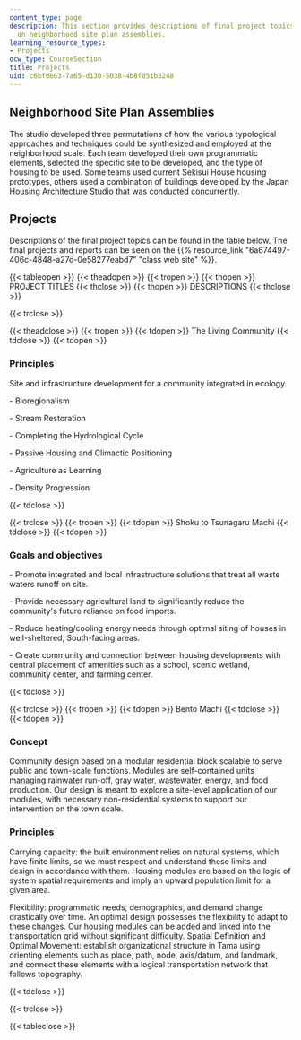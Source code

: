 ```yaml
---
content_type: page
description: This section provides descriptions of final project topics and information
  on neighborhood site plan assemblies.
learning_resource_types:
- Projects
ocw_type: CourseSection
title: Projects
uid: c6bfd663-7a65-d130-5038-4b8f051b3248
---
```


Neighborhood Site Plan Assemblies
---------------------------------

The studio developed three permutations of how the various typological approaches and techniques could be synthesized and employed at the neighborhood scale. Each team developed their own programmatic elements, selected the specific site to be developed, and the type of housing to be used. Some teams used current Sekisui House housing prototypes, others used a combination of buildings developed by the Japan Housing Architecture Studio that was conducted concurrently.

Projects
--------

Descriptions of the final project topics can be found in the table below. The final projects and reports can be seen on the {{% resource_link "6a674497-406c-4848-a27d-0e58277eabd7" "class web site" %}}.

{{< tableopen >}}
{{< theadopen >}}
{{< tropen >}}
{{< thopen >}}
PROJECT TITLES
{{< thclose >}}
{{< thopen >}}
DESCRIPTIONS
{{< thclose >}}

{{< trclose >}}

{{< theadclose >}}
{{< tropen >}}
{{< tdopen >}}
The Living Community
{{< tdclose >}}
{{< tdopen >}}


### Principles

Site and infrastructure development for a community integrated in ecology.

\- Bioregionalism

\- Stream Restoration

\- Completing the Hydrological Cycle

\- Passive Housing and Climactic Positioning

\- Agriculture as Learning

\- Density Progression


{{< tdclose >}}

{{< trclose >}}
{{< tropen >}}
{{< tdopen >}}
Shoku to Tsunagaru Machi
{{< tdclose >}}
{{< tdopen >}}


### Goals and objectives

\- Promote integrated and local infrastructure solutions that treat all waste waters runoff on site.

\- Provide necessary agricultural land to significantly reduce the community's future reliance on food imports.

\- Reduce heating/cooling energy needs through optimal siting of houses in well-sheltered, South-facing areas.

\- Create community and connection between housing developments with central placement of amenities such as a school, scenic wetland, community center, and farming center.


{{< tdclose >}}

{{< trclose >}}
{{< tropen >}}
{{< tdopen >}}
Bento Machi
{{< tdclose >}}
{{< tdopen >}}


### Concept

Community design based on a modular residential block scalable to serve public and town-scale functions. Modules are self-contained units managing rainwater run-off, gray water, wastewater, energy, and food production. Our design is meant to explore a site-level application of our modules, with necessary non-residential systems to support our intervention on the town scale.

### Principles

Carrying capacity: the built environment relies on natural systems, which have finite limits, so we must respect and understand these limits and design in accordance with them. Housing modules are based on the logic of system spatial requirements and imply an upward population limit for a given area.

Flexibility: programmatic needs, demographics, and demand change drastically over time. An optimal design possesses the flexibility to adapt to these changes. Our housing modules can be added and linked into the transportation grid without significant difficulty. Spatial Definition and Optimal Movement: establish organizational structure in Tama using orienting elements such as place, path, node, axis/datum, and landmark, and connect these elements with a logical transportation network that follows topography.


{{< tdclose >}}

{{< trclose >}}

{{< tableclose >}}